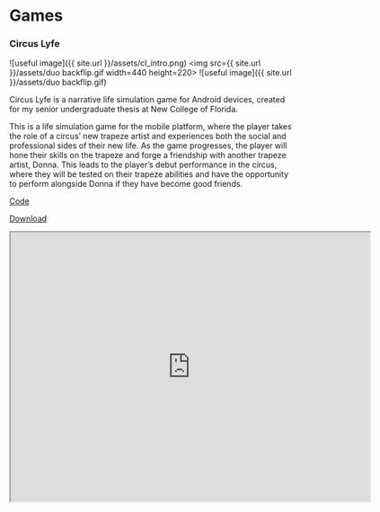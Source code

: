 # Games

### Circus Lyfe
![useful image]({{ site.url }}/assets/cl_intro.png)
<img src={{ site.url }}/assets/duo backflip.gif  width=440 height=220>
![useful image]({{ site.url }}/assets/duo backflip.gif)

Circus Lyfe is a narrative life simulation game for Android devices, created for my senior undergraduate thesis at New College of Florida.

This is a life simulation game for the mobile platform, where the player takes the role of a circus’ new trapeze artist and experiences both the social and professional sides of their new life. As the game progresses, the player will hone their skills on the trapeze and forge a friendship with another trapeze artist, Donna. This leads to the player’s debut performance in the circus, where they will be tested on their trapeze abilities and have the opportunity to perform alongside Donna if they have become good friends.

[Code](https://github.com/longarms07/Thesis_Circus_Lyfe)

[Download](https://longarms07.itch.io/circus-lyfe)

<iframe src="https://drive.google.com/file/d/1n0gGlWbxYD6w9KSPWTR0JrK1BjgwMGx4/preview" width="640" height="480"></iframe>